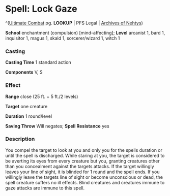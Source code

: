 # Spell: Lock Gaze

^([Ultimate Combat][ss-lock-gaze] pg. **LOOKUP** | PFS Legal | [Archives of Nehtys][sn-lock-gaze])

**School** enchantment (compulsion) [mind-affecting]; **Level** arcanist 1, bard 1, inquisitor 1, magus 1, skald 1, sorcerer/wizard 1, witch 1

### Casting

**Casting Time** 1 standard action  

**Components** V, S

### Effect

**Range** close (25 ft. + 5 ft./2 levels)  

**Target** one creature  

**Duration** 1 round/level  

**Saving Throw** Will negates; **Spell Resistance** yes

### Description

You compel the target to look at you and only you for the spells duration or until the spell is discharged. While staring at you, the target is considered to be averting its eyes from every creature but you, granting creatures other than you concealment against the targets attacks. If the target willingly leaves your line of sight, it is blinded for 1 round and the spell ends. If you willingly leave the targets line of sight or become unconscious or dead, the spell creature suffers no ill effects. Blind creatures and creatures immune to gaze attacks are immune to this spell.

[ss-lock-gaze]: http://paizo.com/pathfinderRPG/v57
[sn-lock-gaze]: http://www.archivesofnethys.com/SpellDisplay.aspx?ItemName=Lock%20Gaze